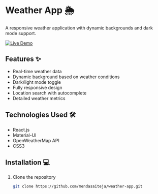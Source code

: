 # Weather App 🌦️

A responsive weather application with dynamic backgrounds and dark mode support.

[![Live Demo](https://your-deployment-url.com)](https://your-deployment-url.com)

## Features ✨
- Real-time weather data
- Dynamic background based on weather conditions
- Dark/light mode toggle
- Fully responsive design
- Location search with autocomplete
- Detailed weather metrics

## Technologies Used 🛠️
- React.js
- Material-UI
- OpenWeatherMap API
- CSS3

## Installation 💻
1. Clone the repository
   ```bash
   git clone https://github.com/mendasaiteja/weather-app.git